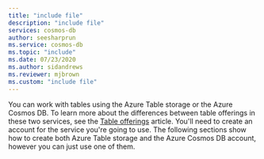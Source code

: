 ```yaml
---
title: "include file"
description: "include file"
services: cosmos-db
author: seesharprun
ms.service: cosmos-db
ms.topic: "include"
ms.date: 07/23/2020
ms.author: sidandrews
ms.reviewer: mjbrown
ms.custom: "include file"
---
```

You can work with tables using the Azure Table storage or the Azure Cosmos DB. To learn more about the differences between table offerings in these two services, see the [Table offerings](../table/introduction.md#table-offerings) article. You'll need to create an account for the service you're going to use. The following sections show how to create both Azure Table storage and the Azure Cosmos DB account, however you can just use one of them. 
